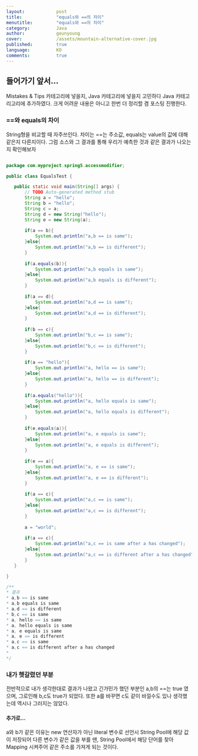```yaml
---
layout:            post
title:             "equals와 ==의 차이"
menutitle:         "equals와 ==의 차이"
category:          Java
author:            geunyoung
cover:             /assets/mountain-alternative-cover.jpg
published:         true
language:          KO
comments:          true
---
```


## 들어가기 앞서...
  
 Mistakes & Tips 카테고리에 넣을지, Java 카테고리에 넣을지 고민하다 Java 카테고리고리에 추가하였다. 크게 어려운 내용은 아니고 한번 더 정리할 겸 포스팅 진행한다.
  
  
### ==와 equals의 차이
  
 String형을 비교할 때 자주쓰인다. 차이는 ==는 주소값, equals는 value의 값에 대해 같은지 다른지이다. 그럼 소스와 그 결과를 통해 우리가 예측한 것과 같은 결과가 나오는지 확인해보자
 
 ```java
 
 package com.myproject.spring5.accessmodifier;

public class EqualsTest {

	public static void main(String[] args) {
		// TODO Auto-generated method stub
		String a = "hello";
		String b = "hello";
		String c = a;
		String d = new String("hello");
		String e = new String(a);
		
		if(a == b){
			System.out.println("a,b == is same");
		}else{
			System.out.println("a,b == is different");	
		}
		
		if(a.equals(b)){
			System.out.println("a,b equals is same");
		}else{
			System.out.println("a,b equals is different");			
		}
		
		if(a == d){
			System.out.println("a,d == is same");
		}else{
			System.out.println("a,d == is different");	
		}
		
		if(b == c){
			System.out.println("b,c == is same");
		}else{
			System.out.println("b,c == is different");	
		}
		
		if(a == "hello"){
			System.out.println("a, hello == is same");
		}else{
			System.out.println("a, hello == is different");			
		}
		
		if(a.equals("hello")){
			System.out.println("a, hello equals is same");
		}else{
			System.out.println("a, hello equals is different");			
		}
		
		if(e.equals(a)){
			System.out.println("a, e equals is same");
		}else{
			System.out.println("a, e equals is different");			
		}
		
		if(e == a){
			System.out.println("a, e == is same");
		}else{
			System.out.println("a, e == is different");			
		}
		
		if(a == c){
			System.out.println("a,c == is same");
		}else{
			System.out.println("a,c == is different");	
		}
		
		a = "world";
		
 		if(a == c){
			System.out.println("a,c == is same after a has changed");
		}else{
			System.out.println("a,c == is different after a has changed");	
		}
	}

}

/**
 * 결과
 * a,b == is same
 * a,b equals is same
 * a,d == is different
 * b,c == is same
 * a, hello == is same
 * a, hello equals is same
 * a, e equals is same
 * a, e == is different
 * a,c == is same
 * a,c == is different after a has changed
 * 
 */
 
 ```
  
  
### 내가 헷갈렸던 부분  
  
 전반적으로 내가 생각한대로 결과가 나왔고 긴가민가 했던 부분인 a,b의 ==는 true 였으며, 그로인해 b,c도 true가 되었다. 또한 a를 바꾸면 c도 같이 바낄수도 있나 생각했는데 역시나 그러지는 않았다.
 
#### 추가로...  
  
 a와 b가 같은 이유는 new 연산자가 아닌 literal 변수로 선언시 String Pool에 해당 값이 저장되어 다른 변수가 같은 값을 부를 땐, String Pool에서 해당 단어를 찾아 Mapping 시켜주어 같은 주소를 가져게 되는 것이다.
